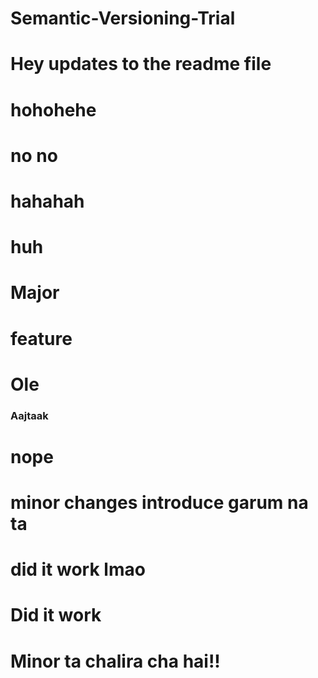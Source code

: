 # Semantic-Versioning-Trial

# Hey updates to the readme file


# hohohehe

# no no

# hahahah

# huh

# Major

# feature

# Ole

### Aajtaak
# nope


# minor changes introduce garum na ta

# did it work lmao

# Did it work
# Minor ta chalira cha hai!!
